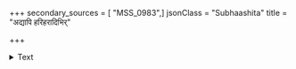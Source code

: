 +++
secondary_sources = [ "MSS_0983",]
jsonClass = "Subhaashita"
title = "अद्यापि हरिहरादिभिर्"

+++

<details><summary>Text</summary>

अद्यापि हरिहरादिभिर् अमरैरपि तत्त्वतो न विज्ञाताः।  
भ्रमविभ्रमबहुमोहा वेश्याः संसारमायाश्च॥
</details>
